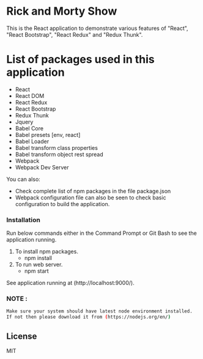 # Rick and Morty Show

This is the React application to demonstrate various features of "React", "React Bootstrap", "React Redux" and "Redux Thunk".

# List of packages used in this application

  - React
  - React DOM
  - React Redux
  - React Bootstrap
  - Redux Thunk
  - Jquery
  - Babel Core
  - Babel presets [env, react]
  - Babel Loader
  - Babel transform class properties
  - Babel transform object rest spread
  - Webpack
  - Webpack Dev Server

You can also:
  - Check complete list of npm packages in the file package.json
  - Webpack configuration file can also be seen to check basic configuration to build the application.

### Installation

Run below commands either in the Command Prompt or Git Bash to see the application running.

1. To install npm packages.
    - npm install
2. To run web server.
    - npm start

See application running at (http://localhost:9000/).

### NOTE :

```sh
Make sure your system should have latest node environment installed.
If not then please download it from (https://nodejs.org/en/)
```

License
----

MIT